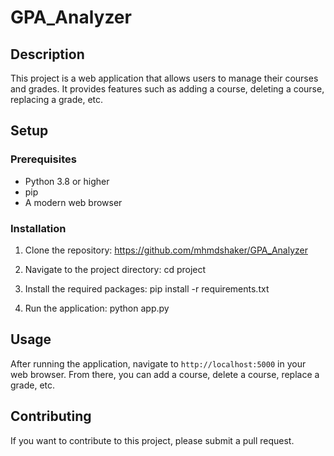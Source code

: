 # GPA_Analyzer

## Description

This project is a web application that allows users to manage their courses and grades. It provides features such as adding a course, deleting a course, replacing a grade, etc.

## Setup


### Prerequisites

- Python 3.8 or higher
- pip
- A modern web browser


### Installation

1. Clone the repository:
https://github.com/mhmdshaker/GPA_Analyzer

2. Navigate to the project directory: 
cd project

3. Install the required packages:
pip install -r requirements.txt

4. Run the application:
python app.py


## Usage

After running the application, navigate to `http://localhost:5000` in your web browser. From there, you can add a course, delete a course, replace a grade, etc.

## Contributing

If you want to contribute to this project, please submit a pull request.



